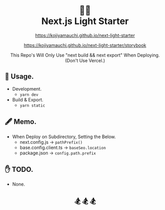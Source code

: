 <h1 align="center">
  🏄‍♂️<br>
  Next.js Light Starter
</h1>

<p align="center"><a href="https://kojiyamauchi.github.io/next-light-starter/">https://kojiyamauchi.github.io/next-light-starter</a></p>
<p align="center"><a href="https://kojiyamauchi.github.io/next-light-starter/storybook/">https://kojiyamauchi.github.io/next-light-starter/storybook</a></p>
<p align="center">This Repo's Will Only Use "next build && next export" When Deploying.<br>(Don't Use Vercel.)</p>

## 🌴 Usage.

- Development.
  - `yarn dev`
- Build & Export.
  - `yarn static`

## 🖋 Memo.

- When Deploy on Subdirectory, Setting the Below.
  - next.config.js -> `pathPrefix()`
  - base.config.client.ts -> `baseSeo.location`
  - package.json -> `config.path.prefix`

## ✋ TODO.

- None.

<h2 align="center">🏂 🏂 🏂</h2>

